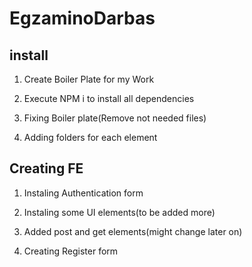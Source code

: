 # EgzaminoDarbas

## install

1. Create Boiler Plate for my Work

2. Execute NPM i to install all dependencies

3. Fixing Boiler plate(Remove not needed files)

4. Adding folders for each element

## Creating FE

1. Instaling Authentication form

2. Instaling some UI elements(to be added more)

3. Added post and get elements(might change later on)

4. Creating Register form